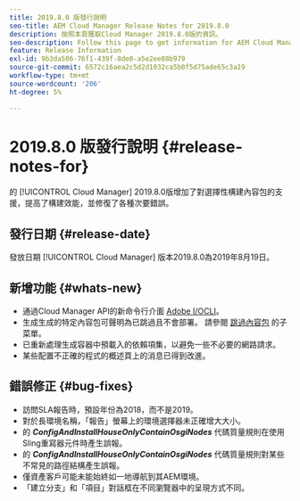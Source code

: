 ```yaml
---
title: 2019.8.0 版發行說明
seo-title: AEM Cloud Manager Release Notes for 2019.8.0
description: 按照本頁獲取Cloud Manager 2019.8.0版的資訊。
seo-description: Follow this page to get information for AEM Cloud Manager Release 2019.8.0.
feature: Release Information
exl-id: 9b3da506-76f1-439f-8de0-a5e2ee88b979
source-git-commit: 6572c16aea2c5d2d1032ca5b0f5d75ade65c3a19
workflow-type: tm+mt
source-wordcount: '206'
ht-degree: 5%

---
```


# 2019.8.0 版發行說明 {#release-notes-for}

的 [!UICONTROL Cloud Manager] 2019.8.0版增加了對選擇性構建內容包的支援，提高了構建效能，並修復了各種次要錯誤。

## 發行日期 {#release-date}

發放日期 [!UICONTROL Cloud Manager] 版本2019.8.0為2019年8月19日。

## 新增功能 {#whats-new}

* 通過Cloud Manager API的新命令行介面 [Adobe I/OCLI](https://github.com/adobe/aio-cli-plugin-cloudmanager)。
* 生成生成的特定內容包可聲明為已跳過且不會部署。 請參閱 [跳過內容包](/help/getting-started/project-setup.md#skipping-content-packages) 的子菜單。
* 已重新處理生成容器中預載入的依賴項集，以避免一些不必要的網路請求。
* 某些配置不正確的程式的概述頁上的消息已得到改進。

## 錯誤修正 {#bug-fixes}

* 訪問SLA報告時，預設年份為2018，而不是2019。
* 對於長環境名稱，「報告」螢幕上的環境選擇器未正確增大大小。
* 的 ***ConfigAndInstallHouseOnlyContainOsgiNodes*** 代碼質量規則在使用Sling重寫器元件時產生誤報。
* 的 ***ConfigAndInstallHouseOnlyContainOsgiNodes*** 代碼質量規則對某些不常見的路徑結構產生誤報。
* 僅資產客戶可能未能始終如一地導航到其AEM環境。
* 「建立分支」和「項目」對話框在不同瀏覽器中的呈現方式不同。
